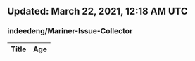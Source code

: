 ## Updated: March 22, 2021, 12:18 AM UTC


### indeedeng/Mariner-Issue-Collector
|**Title**|**Age**|
|:----|:----|